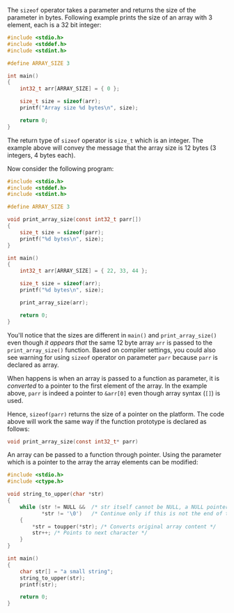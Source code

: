 The `sizeof` operator takes a parameter and returns the size of the parameter in bytes. Following example prints the size of an array with 3 element, each is a 32 bit integer:

```C
#include <stdio.h>
#include <stddef.h>
#include <stdint.h>

#define ARRAY_SIZE 3

int main()
{
	int32_t arr[ARRAY_SIZE] = { 0 };

	size_t size = sizeof(arr);
	printf("Array size %d bytes\n", size);

	return 0;
}
```

The return type of `sizeof` operator is `size_t` which is an integer. The example above will convey the message that the array size is 12 bytes (3 integers, 4 bytes each).

Now consider the following program:

```C runnable
#include <stdio.h>
#include <stddef.h>
#include <stdint.h>

#define ARRAY_SIZE 3

void print_array_size(const int32_t parr[])
{
	size_t size = sizeof(parr);
	printf("%d bytes\n", size);
}

int main()
{
	int32_t arr[ARRAY_SIZE] = { 22, 33, 44 };

	size_t size = sizeof(arr);
	printf("%d bytes\n", size);

	print_array_size(arr);

	return 0;
}
```

You'll notice that the sizes are different in `main()` and `print_array_size()` even though _it appears that_ the same 12 byte array `arr` is passed to the `print_array_size()` function. Based on compiler settings, you could also see warning for using `sizeof` operator on parameter `parr` because `parr` is declared as array.

When happens is when an array is passed to a function as parameter, it is _converted_ to a pointer to the first element of the array. In the example above, `parr` is indeed a pointer to `&arr[0]` even though array syntax (`[]`) is used.

Hence, `sizeof(parr)` returns the size of a pointer on the platform. The code above will work the same way if the function prototype is declared as follows:

```C
void print_array_size(const int32_t* parr)
```

An array can be passed to a function through pointer. Using the parameter which is a pointer to the array the array elements can be modified:

```C runnable
#include <stdio.h>
#include <ctype.h>

void string_to_upper(char *str)
{
	while (str != NULL &&  /* str itself cannot be NULL, a NULL pointer cannot be dereferenced */
	       *str != '\0')   /* Continue only if this is not the end of the string */
	{
		*str = toupper(*str); /* Converts original array content */
		str++; /* Points to next character */
	}
}

int main()
{
	char str[] = "a small string";
	string_to_upper(str);
	printf(str);

	return 0;
}
```

